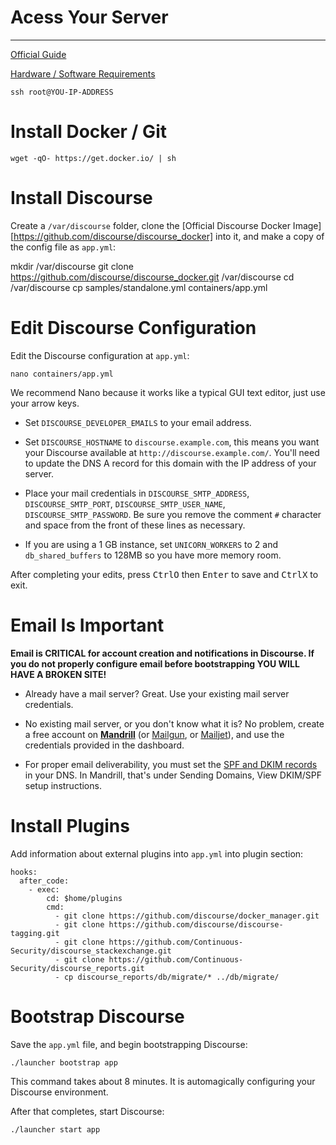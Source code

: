 # Acess Your Server
------

[Official Guide](https://github.com/discourse/discourse/blob/master/docs/INSTALL-digital-ocean.md#install-discourse)

[Hardware / Software Requirements](https://github.com/discourse/discourse/blob/master/docs/INSTALL.md)

```
ssh root@YOU-IP-ADDRESS
```

# Install Docker / Git

```
wget -qO- https://get.docker.io/ | sh
```

# Install Discourse

Create a `/var/discourse` folder, clone the [Official Discourse Docker Image][https://github.com/discourse/discourse_docker] into it, and make a copy of the config file as `app.yml`:

mkdir /var/discourse
git clone https://github.com/discourse/discourse_docker.git
/var/discourse
cd /var/discourse
cp samples/standalone.yml containers/app.yml

# Edit Discourse Configuration

Edit the Discourse configuration at `app.yml`:

    nano containers/app.yml

We recommend Nano because it works like a typical GUI text editor, just
use your arrow keys.

- Set `DISCOURSE_DEVELOPER_EMAILS` to your email address.

- Set `DISCOURSE_HOSTNAME` to `discourse.example.com`, this means you
  want your Discourse available at `http://discourse.example.com/`.
You'll need to update the DNS A record for this domain with the IP
address of your server.

- Place your mail credentials in `DISCOURSE_SMTP_ADDRESS`,
  `DISCOURSE_SMTP_PORT`, `DISCOURSE_SMTP_USER_NAME`,
`DISCOURSE_SMTP_PASSWORD`. Be sure you remove the comment `#` character
and space from the front of these lines as necessary.

- If you are using a 1 GB instance, set `UNICORN_WORKERS` to 2 and
  `db_shared_buffers` to 128MB so you have more memory room.

After completing your edits, press <kbd>Ctrl</kbd><kbd>O</kbd> then
<kbd>Enter</kbd> to save and <kbd>Ctrl</kbd><kbd>X</kbd> to exit.

# Email Is Important

**Email is CRITICAL for account creation and notifications in Discourse.
If you do not properly configure email before bootstrapping YOU WILL
HAVE A BROKEN SITE!**

- Already have a mail server? Great. Use your existing mail server
  credentials.

- No existing mail server, or you don't know what it is? No problem,
  create a free account on [**Mandrill**][man] (or [Mailgun][gun], or
[Mailjet][jet]), and use the credentials provided in the dashboard.

- For proper email deliverability, you must set the [SPF and DKIM
  records](http://help.mandrill.com/entries/21751322-What-are-SPF-and-DKIM-and-do-I-need-to-set-them-up-)
in your DNS. In Mandrill, that's under Sending Domains, View DKIM/SPF
setup instructions.

  [man]: https://mandrillapp.com
  [jet]: https://www.mailjet.com/pricing
  [gun]: http://www.mailgun.com/

# Install Plugins

Add information about external plugins into `app.yml` into plugin section:

```
hooks:
  after_code:
    - exec:
        cd: $home/plugins
        cmd:
          - git clone https://github.com/discourse/docker_manager.git
          - git clone https://github.com/discourse/discourse-tagging.git
          - git clone https://github.com/Continuous-Security/discourse_stackexchange.git
          - git clone https://github.com/Continuous-Security/discourse_reports.git
          - cp discourse_reports/db/migrate/* ../db/migrate/
```

# Bootstrap Discourse

Save the `app.yml` file, and begin bootstrapping Discourse:

    ./launcher bootstrap app

This command takes about 8 minutes. It is automagically configuring your
Discourse environment.

After that completes, start Discourse:

    ./launcher start app
